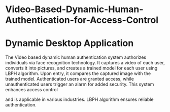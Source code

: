 # Video-Based-Dynamic-Human-Authentication-for-Access-Control
# Dynamic Desktop Application

The Video based dynamic human authentication system authorizes
individuals via face recognition technology. It captures a video of each user,
converts it into pictures, and creates a trained model for each user using
LBPH algorithm. Upon entry, it compares the captured image with the trained
model. Authenticated users are granted access, while unauthenticated users
trigger an alarm for added security. This system enhances access control

and is applicable in various industries. LBPH algorithm ensures reliable
authentication.



